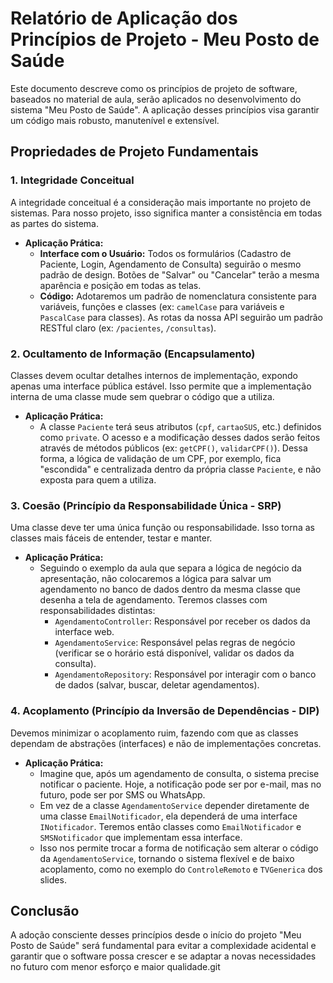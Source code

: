 # Relatório de Aplicação dos Princípios de Projeto - Meu Posto de Saúde

Este documento descreve como os princípios de projeto de software, baseados no material de aula, serão aplicados no desenvolvimento do sistema "Meu Posto de Saúde". A aplicação desses princípios visa garantir um código mais robusto, manutenível e extensível.

## Propriedades de Projeto Fundamentais

### 1. Integridade Conceitual

A integridade conceitual é a consideração mais importante no projeto de sistemas. Para nosso projeto, isso significa manter a consistência em todas as partes do sistema.

* **Aplicação Prática:**
    * **Interface com o Usuário:** Todos os formulários (Cadastro de Paciente, Login, Agendamento de Consulta) seguirão o mesmo padrão de design. Botões de "Salvar" ou "Cancelar" terão a mesma aparência e posição em todas as telas.
    * **Código:** Adotaremos um padrão de nomenclatura consistente para variáveis, funções e classes (ex: `camelCase` para variáveis e `PascalCase` para classes). As rotas da nossa API seguirão um padrão RESTful claro (ex: `/pacientes`, `/consultas`).

### 2. Ocultamento de Informação (Encapsulamento)

Classes devem ocultar detalhes internos de implementação, expondo apenas uma interface pública estável. Isso permite que a implementação interna de uma classe mude sem quebrar o código que a utiliza.

* **Aplicação Prática:**
    * A classe `Paciente` terá seus atributos (`cpf`, `cartaoSUS`, etc.) definidos como `private`. O acesso e a modificação desses dados serão feitos através de métodos públicos (ex: `getCPF()`, `validarCPF()`). Dessa forma, a lógica de validação de um CPF, por exemplo, fica "escondida" e centralizada dentro da própria classe `Paciente`, e não exposta para quem a utiliza.

### 3. Coesão (Princípio da Responsabilidade Única - SRP)

Uma classe deve ter uma única função ou responsabilidade. Isso torna as classes mais fáceis de entender, testar e manter.

* **Aplicação Prática:**
    * Seguindo o exemplo da aula que separa a lógica de negócio da apresentação, não colocaremos a lógica para salvar um agendamento no banco de dados dentro da mesma classe que desenha a tela de agendamento. Teremos classes com responsabilidades distintas:
        * `AgendamentoController`: Responsável por receber os dados da interface web.
        * `AgendamentoService`: Responsável pelas regras de negócio (verificar se o horário está disponível, validar os dados da consulta).
        * `AgendamentoRepository`: Responsável por interagir com o banco de dados (salvar, buscar, deletar agendamentos).

### 4. Acoplamento (Princípio da Inversão de Dependências - DIP)

Devemos minimizar o acoplamento ruim, fazendo com que as classes dependam de abstrações (interfaces) e não de implementações concretas.

* **Aplicação Prática:**
    * Imagine que, após um agendamento de consulta, o sistema precise notificar o paciente. Hoje, a notificação pode ser por e-mail, mas no futuro, pode ser por SMS ou WhatsApp.
    * Em vez de a classe `AgendamentoService` depender diretamente de uma classe `EmailNotificador`, ela dependerá de uma interface `INotificador`. Teremos então classes como `EmailNotificador` e `SMSNotificador` que implementam essa interface.
    * Isso nos permite trocar a forma de notificação sem alterar o código da `AgendamentoService`, tornando o sistema flexível e de baixo acoplamento, como no exemplo do `ControleRemoto` e `TVGenerica` dos slides.

## Conclusão

A adoção consciente desses princípios desde o início do projeto "Meu Posto de Saúde" será fundamental para evitar a complexidade acidental e garantir que o software possa crescer e se adaptar a novas necessidades no futuro com menor esforço e maior qualidade.git
